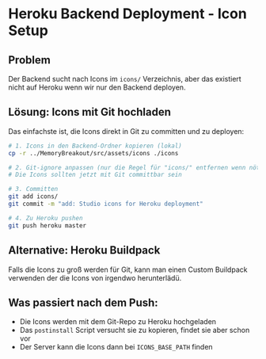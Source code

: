 # Heroku Backend Deployment - Icon Setup

## Problem

Der Backend sucht nach Icons im `icons/` Verzeichnis, aber das existiert nicht auf Heroku wenn wir nur den Backend deployen.

## Lösung: Icons mit Git hochladen

Das einfachste ist, die Icons direkt in Git zu committen und zu deployen:

```bash
# 1. Icons in den Backend-Ordner kopieren (lokal)
cp -r ../MemoryBreakout/src/assets/icons ./icons

# 2. Git-ignore anpassen (nur die Regel für "icons/" entfernen wenn nötig)
# Die Icons sollten jetzt mit Git committbar sein

# 3. Committen
git add icons/
git commit -m "add: Studio icons for Heroku deployment"

# 4. Zu Heroku pushen
git push heroku master
```

## Alternative: Heroku Buildpack

Falls die Icons zu groß werden für Git, kann man einen Custom Buildpack verwenden der die Icons von irgendwo herunterlädü.

## Was passiert nach dem Push:

- Die Icons werden mit dem Git-Repo zu Heroku hochgeladen
- Das `postinstall` Script versucht sie zu kopieren, findet sie aber schon vor
- Der Server kann die Icons dann bei `ICONS_BASE_PATH` finden
